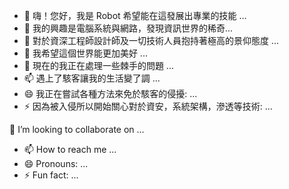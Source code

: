 - 👋 嗨！您好，我是 Robot 希望能在這發展出專業的技能 ...
- 🌱 我的興趣是電腦系統與網路，發現資訊世界的稀奇...
- 🦄 對於資深工程師設計師及一切技術人員抱持著極高的景仰態度 ...
- 🌱 我希望這個世界能更加美好 ...
- 💞️ 現在的我正在處理一些棘手的問題 ...
- 📫 遇上了駭客讓我的生活變了調 ...
- 😄 我正在嘗試各種方法來免於駭客的侵擾: ...
- ⚡ 因為被入侵所以開始關心對於資安，系統架構，滲透等技術: ...

<!---
leeyahuei7788/leeyahuei7788 is a ✨ special ✨ repository because its `README.md` (this file) appears on your GitHub profile.
You can click the Preview link to take a look at your changes.
--->💞️ I’m looking to collaborate on ...
- 📫 How to reach me ...
- 😄 Pronouns: ...
- ⚡ Fun fact: ...

<!---
leeyahuei7788/leeyahuei7788 is a ✨ special ✨ repository because its `README.md` (this file) appears on your GitHub profile.
You can click the Preview link to take a look at your changes.
--->
